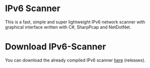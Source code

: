 # IPv6 Scanner
This is a fast, simple and super lightweight IPv6 network scanner with graphical interface written with C#, SharpPcap and NetDotNet.

# Download IPv6-Scanner
You can download the already compiled IPv6 scanner [here](/releases/latest) (releases). 
